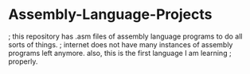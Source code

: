 # Assembly-Language-Projects
; this repository has .asm files of assembly language programs to do all sorts of things. 
; internet does not have many instances of assembly programs left anymore. also, this is the first language I am learning ; properly.
